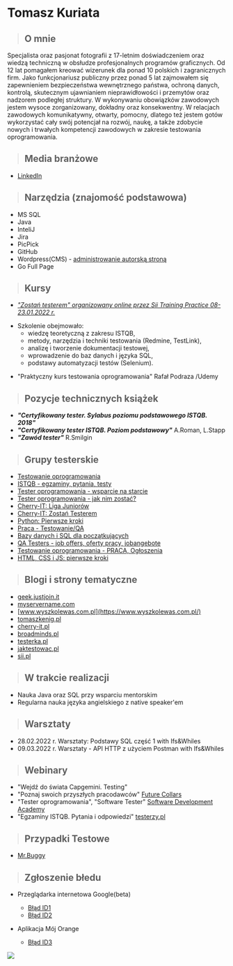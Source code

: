 # **Tomasz Kuriata**

> ## O mnie
Specjalista oraz pasjonat fotografii z 17-letnim doświadczeniem oraz wiedzą techniczną w obsłudze profesjonalnych 
programów graficznych. Od 12 lat pomagałem kreować wizerunek dla  ponad 10 polskich i zagranicznych firm. Jako funkcjonariusz publiczny 
przez ponad 5 lat zajmowałem się zapewnieniem bezpieczeństwa wewnętrznego państwa, ochroną danych, kontrolą, skutecznym ujawnianiem 
nieprawidłowości i przemytów oraz nadzorem podległej struktury. W wykonywaniu obowiązków zawodowych jestem wysoce zorganizowany, 
dokładny oraz konsekwentny. W relacjach zawodowych komunikatywny, otwarty, pomocny, dlatego też jestem gotów wykorzystać 
cały swój potencjał na rozwój, naukę, a także zdobycie nowych i trwałych kompetencji zawodowych w zakresie testowania oprogramowania.

 


> ## Media branżowe
* [LinkedIn](https://www.linkedin.com/in/tomaszkuriata/)

> ## Narzędzia (znajomość podstawowa)
* MS SQL
* Java
* InteliJ
* Jira
* PicPick
* GitHub
* Wordpress(CMS) - [administrowanie autorską stroną](https://qphoto.pl/)
* Go Full Page

> ## Kursy
*  _["Zostań testerem" organizowany online przez Sii Training Practice 08-23.01.2022 r.](https://media-exp1.licdn.com/dms/image/C4E2DAQGMsKrWlrjxLg/profile-treasury-image-shrink_1280_1280/0/1643481407000?e=1644519600&v=beta&t=Zn1QQahPh4j3az8nbfheUlJn8xbaGcYOIGD-P9ZWB5U)_

+ Szkolenie obejmowało:
   + wiedzę teoretyczną z zakresu ISTQB, 
   + metody, narzędzia i techniki testowania (Redmine, TestLink), 
   + analizę i tworzenie dokumentacji testowej, 
   + wprowadzenie do baz danych i języka SQL, 
   + podstawy automatyzacji testów (Selenium).
* "Praktyczny kurs testowania oprogramowania" Rafał Podraza /Udemy

> ## Pozycje technicznych książek
* _**"Certyfikowany tester. Sylabus poziomu podstawowego ISTQB. 2018"**_
* _**"Certyfikowany tester ISTQB. Poziom podstawowy"**_ A.Roman, L.Stapp
* _**"Zawód tester"**_ R.Smilgin

> ## Grupy testerskie
* [Testowanie oprogramowania](https://www.facebook.com/groups/TestowanieOprogramowania)
* [ISTQB - egzaminy, pytania, testy](https://www.facebook.com/groups/194288250951242)
* [Tester oprogramowania - wsparcie na starcie](https://www.facebook.com/groups/testeroprogramowania)
* [Tester oprogramowania - jak nim zostać?](https://www.facebook.com/groups/jakzostactesterem)
* [Cherry-IT: Liga Juniorów](https://www.facebook.com/groups/1803734376408527)
* [Cherry-IT: Zostań Testerem](https://www.facebook.com/groups/2133784529983322)
* [Python: Pierwsze kroki](https://www.facebook.com/groups/pythonpierwszekroki)
* [Praca - Testowanie/QA](https://www.facebook.com/groups/823634297806568)
* [Bazy danych i SQL dla początkujących](https://www.facebook.com/groups/podstawySQL)
* [QA Testers - job offers, oferty pracy, jobangebote](https://www.facebook.com/groups/808752555920542)
* [Testowanie oprogramowania - PRACA, Ogłoszenia](https://www.facebook.com/groups/testowanieoprogramowaniapraca)
* [HTML, CSS i JS: pierwsze kroki](https://www.facebook.com/groups/html.css.js.pierwsze.kroki)

 > ## Blogi i strony tematyczne
* [geek.justjoin.it](https://geek.justjoin.it/category/qa)
* [myservername.com](https://myservername.com/)
* [www.wyszkolewas.com.pl](https://www.wyszkolewas.com.pl/)
* [tomaszkenig.pl](https://tomaszkenig.pl/)
* [cherry-it.pl](http://cherry-it.pl/)
* [broadminds.pl](https://broadminds.pl/)
* [testerka.pl](http://testerka.pl/blog/)
* [jaktestowac.pl](https://jaktestowac.pl/category/wpisy/)
* [sii.pl](https://sii.pl/blog/)

> ## W trakcie realizacji
* Nauka Java oraz SQL przy wsparciu mentorskim
* Regularna nauka języka angielskiego z native speaker'em

> ## Warsztaty ##
+ 28.02.2022 r. Warsztaty: Podstawy SQL część 1 with Ifs&Whiles
+ 09.03.2022 r. Warsztaty - API HTTP z użyciem Postman with Ifs&Whiles


> ## Webinary
* "Wejdź do świata Capgemini. Testing"
* "Poznaj swoich przyszłych pracodawców"  [Future Collars](https://futurecollars.com/) 
* "Tester oprogramowania", "Software Tester" [Software Development Academy](https://sdacademy.pl/)
* "Egzaminy ISTQB. Pytania i odpowiedzi" [testerzy.pl](https://testerzy.pl/)

> ## Przypadki Testowe
* [Mr.Buggy](https://drive.google.com/file/d/1Xd7Hn8CPNUOohyMSpHxb9a5AKD7Rs92X/view?usp=sharing)

> ## Zgłoszenie błedu
* Przeglądarka internetowa Google(beta)
  * [Błąd ID1](https://drive.google.com/file/d/1iNPcxlSfJkjqsJDzrp5-ZGNK8LcaUQxf/view?usp=sharing)
  * [Błąd ID2](https://drive.google.com/file/d/1cYS06b0NkhdeH_1MNAkHvDtnkoIkIctE/view?usp=sharing)

* Aplikacja Mój Orange
  * [Błąd ID3](https://drive.google.com/file/d/1U4yTgxf2EzNP9EQD3SWYHSEQ9r7c7B5U/view?usp=sharing)



![](https://komarev.com/ghpvc/?username=Portfolio-Tomasz-Kuriata-github)
  

